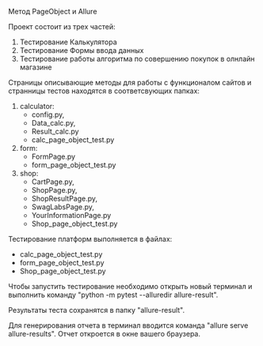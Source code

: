 Метод PageObject и Allure

Проект состоит из трех частей:
1) Тестирование Калькулятора
2) Тестирование Формы ввода данных
3) Тестирование работы алгоритма по совершению покупок в олнлайн магазине

Страницы описывающие методы для работы с функционалом сайтов и странницы тестов находятся в соответсвующих папках:
1) calculator:
    * config.py, 
    * Data_calc.py, 
    * Result_calc.py
    * calc_page_object_test.py
2) form:
    * FormPage.py
    * form_page_object_test.py
3) shop:
    * CartPage.py, 
    * ShopPage.py, 
    * ShopResultPage.py, 
    * SwagLabsPage.py, 
    * YourInformationPage.py
    * Shop_page_object_test.py

Тестирование платформ выполняется в файлах:
- calc_page_object_test.py
- form_page_object_test.py
- Shop_page_object_test.py

Чтобы запустить тестирование необходимо открыть новый терминал и выполнить команду "python -m pytest --alluredir allure-result".

Результаты теста сохранятся в папку "allure-result".

Для генерирования отчета в терминал вводится команда "allure serve allure-results". Отчет откроется в окне вашего браузера.
